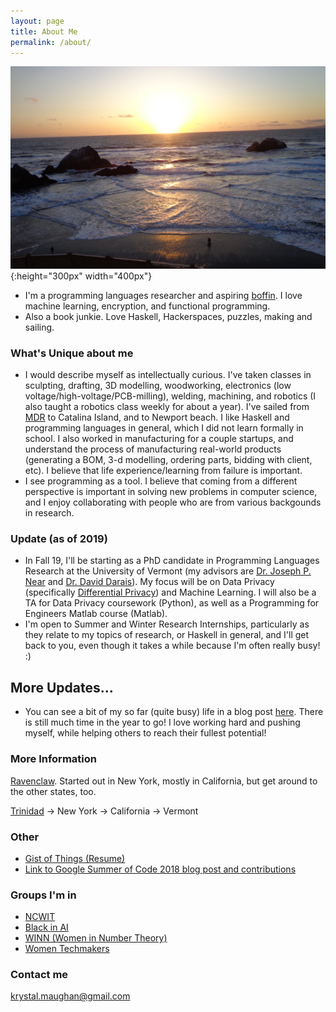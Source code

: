 ```yaml
---
layout: page
title: About Me
permalink: /about/
---
```

![beach](/images/beach.png){:height="300px" width="400px"}






- I'm a programming languages researcher and aspiring [boffin](https://en.wikipedia.org/wiki/Boffin). I love machine learning, encryption, and functional programming.
- Also a book junkie. Love Haskell, Hackerspaces, puzzles, making and sailing. 

### What's Unique about me
- I would describe myself as intellectually curious. I've taken classes in sculpting, drafting, 3D modelling, woodworking, electronics (low voltage/high-voltage/PCB-milling), welding, machining, and robotics (I also taught a robotics class weekly for about a year). I've sailed from [MDR](https://www.visitmarinadelrey.com/wp-content/uploads/2016/06/MDR-MDR-Anchorage-map-web.pdf) to Catalina Island, and to Newport beach. I like Haskell and programming languages in general, which I did not learn formally in school. I also worked in manufacturing for a couple startups, and understand the process of manufacturing real-world products (generating a BOM, 3-d modelling, ordering parts, bidding with client, etc). I believe that life experience/learning from failure is important.
- I see programming as a tool. I believe that coming from a different perspective is important in solving new problems in computer science, and I enjoy collaborating with people who are from various backgounds in research.

### Update (as of 2019)
- In Fall 19, I'll be starting as a PhD candidate in Programming Languages Research at the University of Vermont (my advisors are [Dr. Joseph P. Near](http://www.uvm.edu/~jnear/) and [Dr. David Darais](http://david.darais.com/)). My focus will be on Data Privacy (specifically [Differential Privacy](https://en.wikipedia.org/wiki/Differential_privacy)) and Machine Learning. I will also be a TA for Data Privacy coursework (Python), as well as a Programming for Engineers Matlab course (Matlab).
- I'm open to Summer and Winter Research Internships, particularly as they relate to my topics of research, or Haskell in general, and I'll get back to you, even though it takes a while because I'm often really busy! :)

## More Updates...
- You can see a bit of my so far (quite busy) life in a blog post [here](https://kammitama5.github.io/Tuesday-October-8th/).
  There is still much time in the year to go! I love working hard and pushing myself, while helping others to reach their fullest potential!


### More Information

[Ravenclaw](https://en.wikipedia.org/wiki/Hogwarts#Ravenclaw). Started out in New York, mostly in California, but get around to the other states, too.


[Trinidad](https://en.wikipedia.org/wiki/Trinidad_and_Tobago) -> New York -> California -> Vermont

### Other 

- [Gist of Things (Resume)](https://github.com/kammitama5/kammitama5.github.io/blob/master/images/PHD_resume_KM_11_16_19.pdf)
- [Link to Google Summer of Code 2018 blog post and contributions](https://medium.com/@krystal.maughan/breaking-the-space-time-barrier-with-haskell-time-traveling-and-debugging-in-codeworld-a-google-e87894dd43d7)

### Groups I'm in

- [NCWIT](https://www.facebook.com/groups/AspirationsAward/)
- [Black in AI](https://blackinai.github.io/)
- [WINN (Women in Number Theory)](https://womeninnumbertheory.org/)
- [Women Techmakers](https://www.womentechmakers.com/)

### Contact me

[krystal.maughan@gmail.com](mailto:email@domain.com)
